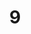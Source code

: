 ---
layout: painting
title: 9
image: /images/paintings/paper/JRB Web 101.jpg
dimensions: 1500mm x 1500mm
media: Acrylic and Sumi Ink on Paper
group: Paper
---